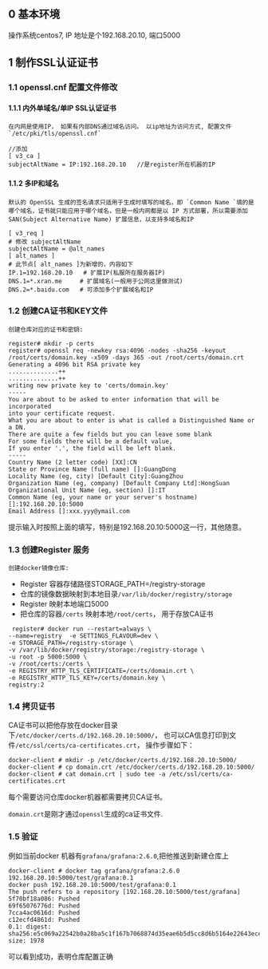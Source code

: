 ## 0 基本环境
   操作系统centos7, IP 地址是个192.168.20.10, 端口5000


## 1 制作SSL认证证书

### 1.1 openssl.cnf 配置文件修改

#### 1.1.1 内外单域名/单IP SSL认证证书
    在内网是使用IP， 如果有内部DNS通过域名访问。 以ip地址为访问方式, 配置文件`/etc/pki/tls/openssl.cnf`

```
//添加
[ v3_ca ]  
subjectAltName = IP:192.168.20.10   //是register所在机器的IP
```

#### 1.1.2 多IP和域名
    默认的 OpenSSL 生成的签名请求只适用于生成时填写的域名，即 `Common Name `填的是哪个域名，证书就只能应用于哪个域名，但是一般内网都是以 IP 方式部署，所以需要添加 SAN(Subject Alternative Name) 扩展信息，以支持多域名和IP

```
[ v3_req ]
# 修改 subjectAltName
subjectAltName = @alt_names 
[ alt_names ]
# 此节点[ alt_names ]为新增的，内容如下
IP.1=192.168.20.10   # 扩展IP(私服所在服务器IP)
DNS.1=*.xran.me     # 扩展域名(一般用于公网这里做测试)
DNS.2=*.baidu.com   # 可添加多个扩展域名和IP
```

### 1.2 创建CA证书和KEY文件
    创建仓库对应的证书和密钥:

```
register# mkdir -p certs
register# openssl req -newkey rsa:4096 -nodes -sha256 -keyout /root/certs/domain.key -x509 -days 365 -out /root/certs/domain.crt
Generating a 4096 bit RSA private key
..............++
..............++
writing new private key to 'certs/domain.key'
-----
You are about to be asked to enter information that will be incorporated
into your certificate request.
What you are about to enter is what is called a Distinguished Name or a DN.
There are quite a few fields but you can leave some blank
For some fields there will be a default value,
If you enter '.', the field will be left blank.
-----
Country Name (2 letter code) [XX]:CN
State or Province Name (full name) []:GuangDong
Locality Name (eg, city) [Default City]:GuangZhou
Organization Name (eg, company) [Default Company Ltd]:HongSuan
Organizational Unit Name (eg, section) []:IT
Common Name (eg, your name or your server's hostname) []:192.168.20.10:5000
Email Address []:xxx.yyy@ymail.com

```
提示输入时按照上面的填写，特别是192.168.20.10:5000这一行，其他随意。

### 1.3 创建Register 服务

    创建docker镜像仓库:
- Register 容器存储路径STORAGE_PATH=/registry-storage
- 仓库的镜像数据映射到本地目录`/var/lib/docker/registry/storage` 
- Register 映射本地端口5000
- 把仓库的容器`/certs` 映射本地`/root/certs`， 用于存放CA证书

```
 register# docker run --restart=always \
--name=registry  -e SETTINGS_FLAVOUR=dev \
-e STORAGE_PATH=/registry-storage \
-v /var/lib/docker/registry/storage:/registry-storage \
-u root -p 5000:5000 \
-v /root/certs:/certs \
-e REGISTRY_HTTP_TLS_CERTIFICATE=/certs/domain.crt \
-e REGISTRY_HTTP_TLS_KEY=/certs/domain.key \
registry:2
```

### 1.4 拷贝证书
 
   CA证书可以把他存放在docker目录下`/etc/docker/certs.d/192.168.20.10:5000/`， 也可以CA信息打印到文件`/etc/ssl/certs/ca-certificates.crt`，
操作步骤如下：
```
docker-client # mkdir -p /etc/docker/certs.d/192.168.20.10:5000/
docker-client # cp domain.crt /etc/docker/certs.d/192.168.20.10:5000/
docker-client # cat domain.crt | sudo tee -a /etc/ssl/certs/ca-certificates.crt
```

   每个需要访问仓库docker机器都需要拷贝CA证书。

`domain.crt`是刚才通过`openssl`生成的ca证书文件.

### 1.5 验证
  例如当前docker 机器有`grafana/grafana:2.6.0`,把他推送到新建仓库上

```
docker-client # docker tag grafana/grafana:2.6.0 192.168.20.10:5000/test/grafana:0.1
docker push 192.168.20.10:5000/test/grafana:0.1
The push refers to a repository [192.168.20.10:5000/test/grafana]
5f70bf18a086: Pushed
69f65076776d: Pushed
7cca4ac0616d: Pushed
c12ecfd4861d: Pushed
0.1: digest: sha256:e5c069a22542b0a28ba5c1f167b7068874d35eae6b5d5cc8d6b5164e22643ece size: 1978
```

可以看到成功，表明仓库配置正确


